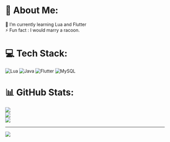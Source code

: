 # 💫 About Me:
🌱 I’m currently learning Lua and Flutter<br>⚡ Fun fact : I would marry a racoon.


# 💻 Tech Stack:
![Lua](https://img.shields.io/badge/lua-%232C2D72.svg?style=flat&logo=lua&logoColor=white) ![Java](https://img.shields.io/badge/java-%23ED8B00.svg?style=flat&logo=java&logoColor=white) ![Flutter](https://img.shields.io/badge/Flutter-%2302569B.svg?style=flat&logo=Flutter&logoColor=white) ![MySQL](https://img.shields.io/badge/mysql-%2300f.svg?style=flat&logo=mysql&logoColor=white)
# 📊 GitHub Stats:
![](https://github-readme-stats.vercel.app/api?username=EfexOny&theme=jolly&hide_border=false&include_all_commits=false&count_private=false)<br/>
![](https://github-readme-streak-stats.herokuapp.com/?user=EfexOny&theme=jolly&hide_border=false)<br/>
![](https://github-readme-stats.vercel.app/api/top-langs/?username=EfexOny&theme=jolly&hide_border=false&include_all_commits=false&count_private=false&layout=compact)

---
[![](https://visitcount.itsvg.in/api?id=EfexOny&icon=0&color=0)](https://visitcount.itsvg.in)

<!-- Proudly created with GPRM ( https://gprm.itsvg.in ) -->
